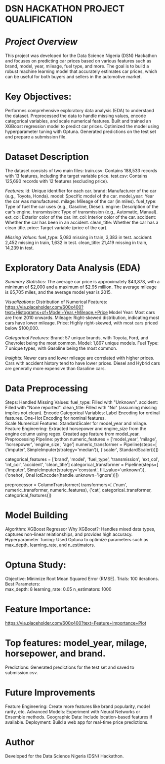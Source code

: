 # DSN HACKATHON PROJECT QUALIFICATION
# *Project Overview*
  This project was developed for the Data Science Nigeria (DSN) Hackathon and focuses on predicting car prices based on various features such as brand, model, year, mileage, fuel type, and more. The goal is to build a robust machine learning model that accurately estimates car prices, which can be useful for both buyers and sellers in the automotive market.

# Key Objectives:
  Performes comprehensive exploratory data analysis (EDA) to understand the dataset.
  Preprocessed the data to handle missing values, encode categorical variables, and scale numerical features.
  Built and trained an XGBoost regression model to predict car prices.
  Optimized the model using hyperparameter tuning with Optuna.
  Generated predictions on the test set and prepare a submission file.

# Dataset Description
The dataset consists of two main files:
  train.csv: Contains 188,533 records with 13 features, including the target variable price.
  test.csv: Contains 125,690 records with 12 features (excluding price).

*Features:*
  id: Unique identifier for each car.
  brand: Manufacturer of the car (e.g., Toyota, Honda).
  model: Specific model of the car.
  model_year: Year the car was manufactured.
  milage: Mileage of the car (in miles).
  fuel_type: Type of fuel the car uses (e.g., Gasoline, Diesel).
  engine: Description of the car's engine.
  transmission: Type of transmission (e.g., Automatic, Manual).
  ext_col: Exterior color of the car.
  int_col: Interior color of the car.
  accident: Whether the car has been in an accident.
  clean_title: Whether the car has a clean title.
  price: Target variable (price of the car).

*Missing Values:*
  fuel_type: 5,083 missing in train, 3,383 in test.
  accident: 2,452 missing in train, 1,632 in test.
  clean_title: 21,419 missing in train, 14,239 in test.

#  Exploratory Data Analysis (EDA)
  *Summary Statistics:*
    The average car price is approximately $43,878, with a minimum of $2,000 and a maximum of $2.95 million.
  The average mileage is 65,705 miles, and the average model year is 2015.

  *Visualizations:*
  Distribution of Numerical Features:
  https://via.placeholder.com/600x400?text=Histograms+of+Model+Year,+Mileage,+Price
  Model Year: Most cars are from 2010 onwards.
  Mileage: Right-skewed distribution, indicating most cars have lower mileage.
  Price: Highly right-skewed, with most cars priced below $100,000.

  *Categorical Features:*
  Brand: 57 unique brands, with Toyota, Ford, and Chevrolet being the most common.
  Model: 1,897 unique models.
  Fuel Type: 7 unique types, with Gasoline being the most common.

*Insights:*
  Newer cars and lower mileage are correlated with higher prices.
  Cars with accident history tend to have lower prices.
  Diesel and Hybrid cars are generally more expensive than Gasoline cars.

# Data Preprocessing
Steps:
Handled Missing Values:
  fuel_type: Filled with "Unknown".
  accident: Filled with "None reported".
  clean_title: Filled with "No" (assuming missing implies not clean).
Encode Categorical Variables:
  Label Encoding for ordinal features.
  One-Hot Encoding for nominal features.  
Scale Numerical Features:
  StandardScaler for model_year and milage.
Feature Engineering:
  Extracted horsepower and engine_size from the engine column using regex.
  Created age feature from model_year.
Preprocessing Pipeline:
  python
  numeric_features = ['model_year', 'milage', 'horsepower', 'engine_size', 'age']
  numeric_transformer = Pipeline(steps=[  ('imputer', SimpleImputer(strategy='median')),
    ('scaler', StandardScaler())])

categorical_features = ['brand', 'model', 'fuel_type', 'transmission', 'ext_col', 'int_col', 'accident', 'clean_title']
categorical_transformer = Pipeline(steps=[
    ('imputer', SimpleImputer(strategy='constant', fill_value='unknown')),
    ('onehot', OneHotEncoder(handle_unknown='ignore'))])

preprocessor = ColumnTransformer(
    transformers=[
        ('num', numeric_transformer, numeric_features),
        ('cat', categorical_transformer, categorical_features)])

# Model Building
   Algorithm: XGBoost Regressor
    Why XGBoost?: Handles mixed data types, captures non-linear relationships, and provides high accuracy.
  Hyperparameter Tuning: Used Optuna to optimize parameters such as max_depth, learning_rate, and n_estimators.

# Optuna Study:
  Objective: Minimize Root Mean Squared Error (RMSE).
  Trials: 100 iterations.
  Best Parameters:\
  max_depth: 8
  learning_rate: 0.05
  n_estimators: 1000



# Feature Importance:
https://via.placeholder.com/600x400?text=Feature+Importance+Plot

# Top features: model_year, milage, horsepower, and brand.

Predictions:
Generated predictions for the test set and saved to submission.csv.

#  Future Improvements
Feature Engineering: Create more features like brand popularity, model rarity, etc.
Advanced Models: Experiment with Neural Networks or Ensemble methods.
Geographic Data: Include location-based features if available.
Deployment: Build a web app for real-time price predictions.

# Author
Developed for the Data Science Nigeria (DSN) Hackathon.
